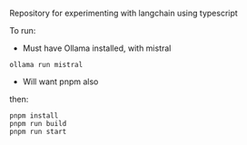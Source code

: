 Repository for experimenting with langchain using typescript

To run: 
- Must have Ollama installed, with mistral

``` 
ollama run mistral
```

- Will want pnpm also

then: 
```
pnpm install 
pnpm run build
pnpm run start
```

